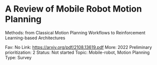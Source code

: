 # A Review of Mobile Robot Motion Planning
Methods: from Classical Motion Planning
Workflows to Reinforcement Learning-based
Architectures

Fav: No
Link: https://arxiv.org/pdf/2108.13619.pdf
More: 2022
Preliminary prioritization: 2
Status: Not started
Topic: Mobile-robot, Motion Planning
Type: Survey